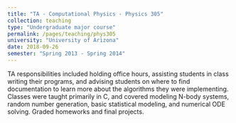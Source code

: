 ```yaml
---
title: "TA - Computational Physics - Physics 305"
collection: teaching
type: "Undergraduate major course"
permalink: /pages/teaching/phys305
university: "University of Arizona"
date: 2018-09-26
semester: "Spring 2013 - Spring 2014"
---
```


TA responsibilities included holding office hours, assisting students in class writing their programs, and advising students on where to find documentation to learn more about the algorithms they were implementing. Classes were taught primarily in C, and covered modeling N-body systems, random number generation, basic statistical modeling, and numerical ODE solving. Graded homeworks and final projects.